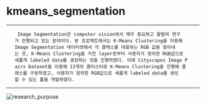 # kmeans_segmentation
___________________________________________________________________________________
        Image Segmentation은 computer vision에서 매우 중요하고 활발히 연구
       가 진행되고 있는 분야이다. 본 프로젝트에서는 K-Means Clustering을 이용해
       Image Segmentation 데이터셋에서 각 클래스를 대표하는 RGB 값을 찾아내
       는 것, K-Means Clustering을 거친 layer로부터 사용자가 정의한 RGB값으로
       새롭게 labeled data를 생성하는 것을 진행하였다. 이에 Cityscapes Image P
       airs Dataset을 이용해 13개의 클러스터로 K-Means Clustering을 진행해 클
       래스를 구분하였고, 사용자가 정의한 RGB값으로 새롭게 labeled data를 생성
       할 수 있는 툴을 개발하였다. 
______________________________________________________________________________________
 

![research_purpose](https://user-images.githubusercontent.com/67684178/103220665-36360800-4964-11eb-94e4-f187985ff258.PNG)
